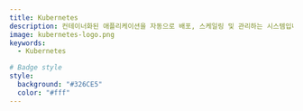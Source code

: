 ```yaml
---
title: Kubernetes
description: 컨테이너화된 애플리케이션을 자동으로 배포, 스케일링 및 관리하는 시스템입니다.
image: kubernetes-logo.png
keywords:
  - Kubernetes

# Badge style
style:
  background: "#326CE5"
  color: "#fff"
---
```

